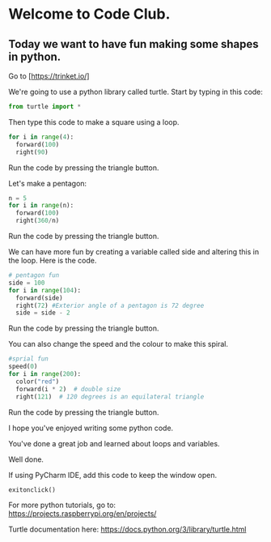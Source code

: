 # Welcome to Code Club. 
## Today we want to have fun making some shapes in python. 

Go to [https://trinket.io/]

We're going to use a python library called turtle.
Start by typing in this code:
``` python
from turtle import *
```

Then type this code to make a square using a loop. 
``` python
for i in range(4):
  forward(100)
  right(90)
```
Run the code by pressing the triangle button.

Let's make a pentagon:
``` python
n = 5
for i in range(n):
  forward(100)
  right(360/n)
```
Run the code by pressing the triangle button.

We can have more fun by creating a variable called side and altering this in the loop. 
Here is the code.
``` python
# pentagon fun
side = 100
for i in range(104):
  forward(side)
  right(72) #Exterior angle of a pentagon is 72 degree
  side = side - 2
```
Run the code by pressing the triangle button.

You can also change the speed and the colour to make this spiral. 
``` python
#sprial fun
speed(0)
for i in range(200):
  color("red")
  forward(i * 2)  # double size
  right(121)  # 120 degrees is an equilateral triangle
```
Run the code by pressing the triangle button.

I hope you've enjoyed writing some python code. 

You've done a great job and learned about loops and variables. 

Well done. 

If using PyCharm IDE, add this code to keep the window open. 
``` python
exitonclick()
```

For more python tutorials, go to: https://projects.raspberrypi.org/en/projects/

Turtle documentation here: https://docs.python.org/3/library/turtle.html

